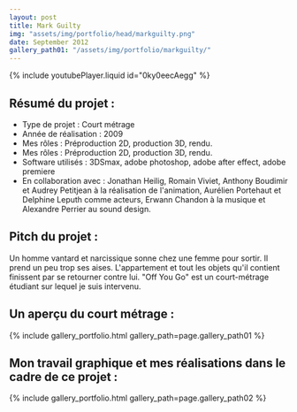 ```yaml
---
layout: post
title: Mark Guilty
img: "assets/img/portfolio/head/markguilty.png"
date: September 2012
gallery_path01: "/assets/img/portfolio/markguilty/"
---
```


{% include youtubePlayer.liquid id="0ky0eecAegg" %}  

## Résumé du projet :
  - Type de projet : Court métrage
  - Année de réalisation : 2009
  - Mes rôles : Préproduction 2D, production 3D, rendu.
  - Mes rôles : Préproduction 2D, production 3D, rendu.
  - Software utilisés : 3DSmax, adobe photoshop, adobe after effect, adobe premiere
  - En collaboration avec : Jonathan Heilig, Romain Viviet, Anthony Boudimir et Audrey Petitjean à la réalisation de l'animation, Aurélien Portehaut et Delphine Leputh comme acteurs, Erwann Chandon à la musique et Alexandre Perrier au sound design.

## Pitch du projet :
Un homme vantard et narcissique sonne chez une femme pour sortir. Il prend un peu trop ses aises. L'appartement et tout les objets qu'il contient finissent par se retourner contre lui. "Off You Go" est un court-métrage étudiant sur lequel je suis intervenu.

## Un aperçu du court métrage :
{% include gallery_portfolio.html gallery_path=page.gallery_path01 %}

## Mon travail graphique et mes réalisations dans le cadre de ce projet :

{% include gallery_portfolio.html gallery_path=page.gallery_path02 %}
